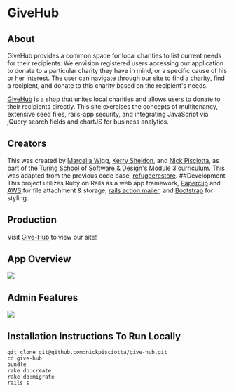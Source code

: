 # GiveHub

## About

GiveHub provides a common space for local charities to list current needs for their recipients.  We envision registered users accessing our application to donate to a particular charity they have in mind, or a specific cause of his or her interest. The user can navigate through our site to find a charity, find a recipient, and donate to this charity based on the recipient's needs.

[GiveHub](http://give-hub.herokuapp.com/) is a shop that unites local charities and allows users to donate to their recipients directly.  This site exercises the concepts of multitenancy, extensive seed files, rails-app security, and integrating JavaScript via jQuery search fields and chartJS for business analytics.

## Creators

This was created by [Marcella Wigg](https://github.com/marcellawigg), [Kerry Sheldon](https://github.com/kjs222), and [Nick Pisciotta](https://github.com/nickpisciotta), as part of the [Turing School of Software & Design's](https://www.turing.io/) Module 3 curriculum. This was adapted from the previous code base, [refugeerestore](https://github.com/robbiejaeger/little_shop).
##Development
This project utilizes Ruby on Rails as a web app framework, [Paperclip](https://github.com/thoughtbot/paperclip) and [AWS](https://aws.amazon.com/s3/) for file attachment & storage, [rails action mailer](http://guides.rubyonrails.org/action_mailer_basics.html), and [Bootstrap](http://getbootstrap.com/) for styling.

##  Production
Visit [Give-Hub](http://give-hub.herokuapp.com/) to view our site!

## App Overview
![](http://g.recordit.co/B8zVqA20Xh.gif)

## Admin Features

![](http://g.recordit.co/ZIfaERg5wu.gif)

## Installation Instructions To Run Locally
```
git clone git@github.com:nickpisciotta/give-hub.git
cd give-hub
bundle
rake db:create
rake db:migrate
rails s
```
